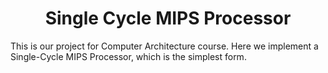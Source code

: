 <h1 style="text-align: center;">Single Cycle MIPS Processor</h1>

This is our project for Computer Architecture course. Here we implement a Single-Cycle MIPS Processor, which is the simplest form.
